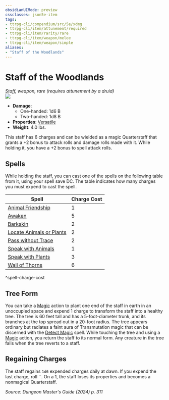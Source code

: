 ```yaml
---
obsidianUIMode: preview
cssclasses: json5e-item
tags:
- ttrpg-cli/compendium/src/5e/xdmg
- ttrpg-cli/item/attunement/required
- ttrpg-cli/item/rarity/rare
- ttrpg-cli/item/weapon/melee
- ttrpg-cli/item/weapon/simple
aliases: 
- "Staff of the Woodlands"
---
```

# Staff of the Woodlands
*Staff, weapon, rare (requires attunement by a druid)*  
![](Mechanics/items/img/staff-of-the-woodlands.webp#right)

- **Damage**:
  - One-handed: 1d6 B
  - Two-handed: 1d8 B
- **Properties**: [Versatile](Mechanics/rules/item-properties.md#Versatile)
- **Weight**: 4.0 lbs.

This staff has 6 charges and can be wielded as a magic Quarterstaff that grants a +2 bonus to attack rolls and damage rolls made with it. While holding it, you have a +2 bonus to spell attack rolls.

## Spells

While holding the staff, you can cast one of the spells on the following table from it, using your spell save DC. The table indicates how many charges you must expend to cast the spell.

| Spell | Charge Cost |
|-------|-------------|
| [Animal Friendship](Mechanics/spells/animal-friendship-xphb.md) | 1 |
| [Awaken](Mechanics/spells/awaken-xphb.md) | 5 |
| [Barkskin](Mechanics/spells/barkskin-xphb.md) | 2 |
| [Locate Animals or Plants](Mechanics/spells/locate-animals-or-plants-xphb.md) | 2 |
| [Pass without Trace](Mechanics/spells/pass-without-trace-xphb.md) | 2 |
| [Speak with Animals](Mechanics/spells/speak-with-animals-xphb.md) | 1 |
| [Speak with Plants](Mechanics/spells/speak-with-plants-xphb.md) | 3 |
| [Wall of Thorns](Mechanics/spells/wall-of-thorns-xphb.md) | 6 |
^spell-charge-cost

## Tree Form

You can take a [Magic](Mechanics/rules/actions.md#Magic) action to plant one end of the staff in earth in an unoccupied space and expend 1 charge to transform the staff into a healthy tree. The tree is 60 feet tall and has a 5-foot-diameter trunk, and its branches at the top spread out in a 20-foot radius. The tree appears ordinary but radiates a faint aura of Transmutation magic that can be discerned with the [Detect Magic](Mechanics/spells/detect-magic-xphb.md) spell. While touching the tree and using a [Magic](Mechanics/rules/actions.md#Magic) action, you return the staff to its normal form. Any creature in the tree falls when the tree reverts to a staff.

## Regaining Charges

The staff regains `1d6` expended charges daily at dawn. If you expend the last charge, roll ``. On a 1, the staff loses its properties and becomes a nonmagical Quarterstaff.

*Source: Dungeon Master's Guide (2024) p. 311*